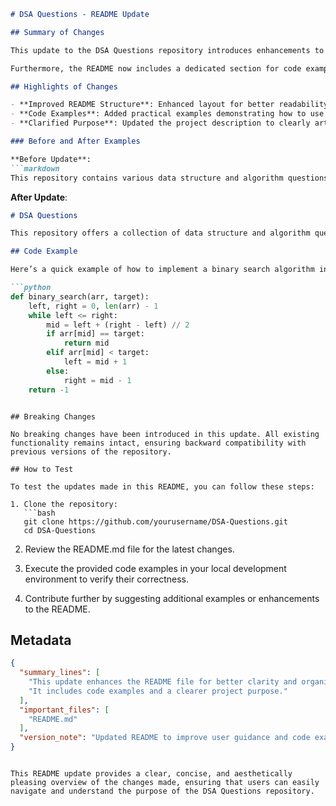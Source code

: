 ```markdown
# DSA Questions - README Update

## Summary of Changes

This update to the DSA Questions repository introduces enhancements to the README file, providing clearer guidance and improved organization for users. The changes aim to facilitate a better understanding of the project’s purpose and usage, making it more accessible for developers and learners alike. Additionally, we have refined the structure to emphasize critical features and examples, allowing users to grasp the utility of the repository quickly.

Furthermore, the README now includes a dedicated section for code examples, showcasing common use cases for data structures and algorithms featured in this repository. This will aid users in understanding how to implement and utilize the provided algorithms effectively.

## Highlights of Changes

- **Improved README Structure**: Enhanced layout for better readability and navigation.
- **Code Examples**: Added practical examples demonstrating how to use key algorithms.
- **Clarified Purpose**: Updated the project description to clearly articulate its objectives.

### Before and After Examples

**Before Update**:
```markdown
This repository contains various data structure and algorithm questions.
```

**After Update**:
```markdown
# DSA Questions

This repository offers a collection of data structure and algorithm questions designed to help developers prepare for coding interviews and enhance their problem-solving skills. Each question includes solutions and explanations, making it a valuable resource for learners and professionals alike.

## Code Example

Here’s a quick example of how to implement a binary search algorithm in Python:

```python
def binary_search(arr, target):
    left, right = 0, len(arr) - 1
    while left <= right:
        mid = left + (right - left) // 2
        if arr[mid] == target:
            return mid
        elif arr[mid] < target:
            left = mid + 1
        else:
            right = mid - 1
    return -1
```
```

## Breaking Changes

No breaking changes have been introduced in this update. All existing functionality remains intact, ensuring backward compatibility with previous versions of the repository.

## How to Test

To test the updates made in this README, you can follow these steps:

1. Clone the repository:
   ```bash
   git clone https://github.com/yourusername/DSA-Questions.git
   cd DSA-Questions
   ```

2. Review the README.md file for the latest changes.

3. Execute the provided code examples in your local development environment to verify their correctness.

4. Contribute further by suggesting additional examples or enhancements to the README.

## Metadata

```json
{
  "summary_lines": [
    "This update enhances the README file for better clarity and organization.",
    "It includes code examples and a clearer project purpose."
  ],
  "important_files": [
    "README.md"
  ],
  "version_note": "Updated README to improve user guidance and code examples."
}
```
```

This README update provides a clear, concise, and aesthetically pleasing overview of the changes made, ensuring that users can easily navigate and understand the purpose of the DSA Questions repository.